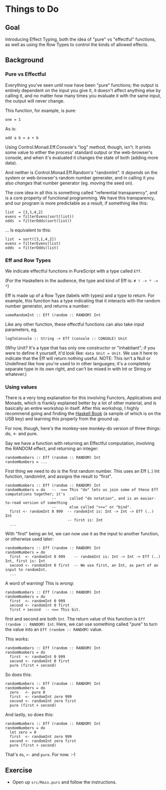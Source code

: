 # Things to Do

## Goal

Introducing Effect Typing, both the idea of "pure" vs "effectful" functions, as well as using the
Row Types to control the kinds of allowed effects.


## Background

### Pure vs Effectful

Everything you've seen until now have been "pure" functions; the output is entirely dependent on the
input you give it, it doesn't affect anything else by calling it, and no matter how many times you
evaluate it with the same input, the output will never change.

This function, for example, is pure:
```
one = 1
```

As is:
```
add a b = a + b
```

Using Control.Monad.Eff.Console's "log" method, though, isn't. It prints some value to either the
process' standard output or the web-browser's console, and when it's evaluated it changes the state
of both (adding more data).

And neither is Control.Monad.Eff.Random's "randomInt". It *depends* on the system or web-browser's
random number generater, and in calling it you also *changes* that number generator (eg. moving the
seed on).

The core idea in all this is something called "referential transparency", and is a core property of
functional programming. We have this transparency, and our program is more predictable as a result,
if something like this:
```
list  = [3,1,4,2]
evens = filterEvens(sort(list))
odds  = filterOdds(sort(list))
```

... Is equivalent to this:
```
list  = sort([3,1,4,2])
evens = filterEvens(list)
odds  = filterOdds(list)
```


### Eff and Row Types

We indicate effectful functions in PureScript with a type called `Eff`.

(For the Haskellers in the audience, the type and kind of Eff is: `# ! -> * -> *`)

Eff is made up of a Row Type (labels with types) and a type to return. For example, this function
has a type indicating that it interacts with the random number generator, and returns a number:
```
someRandomInt :: Eff (random :: RANDOM) Int
```

Like any other function, these effectful functions can also take input parameters, eg.
```
logToConsole :: String -> Eff (console :: CONSOLE) Unit
```

(Why Unit? It's a type that has only one constructor or "inhabitant"; if you were to define it
yourself, it'd look like: `data Unit = Unit`. We use it here to indicate that the Eff will return
nothing useful. NOTE: This isn't a Null or Undefined like how you're used to in other languages;
it's a completely separate type in its own right, and can't be mixed in with Int or String or
whatever.)


### Using values

There is a very long explanation for this involving Functors, Applicatives and Monads, which is
frankly explained better by a lot of other material, and is basically an entire workshop in itself.
After this workshop, I highly recommend going and finding the [Haskell Book](http://haskellbook.com)
(a sample of which is on the USB key) and learning this properly from the ground up.

For now, though, here's the monkey-see monkey-do version of three things: do, <- and pure.

Say we have a function with returning an Effectful computation, involving the RANDOM effect, and
returning an integer:
```
randomNumbers :: Eff (random :: RANDOM) Int
randomNumbers = ...
```

First thing we need to do is the first random number. This uses an Eff (..) Int function, randomInt,
and assigns the result to "first".
```
randomNumbers :: Eff (random :: RANDOM) Int
randomNumbers = do   --  <== This "do" lets us join some of these Eff computations together; it's
                     --      called "do notation", and is an easier-to-read version of something
                     --      else called ">>=" or "bind".
  first <- randomInt 0 999  -- randomInt is: Int -> Int -> Eff (..) Int
                            -- first is: Int
  ...
```

With "first" being an Int, we can now use it as the input to another function, or otherwise used
later:
```
randomNumbers :: Eff (random :: RANDOM) Int
randomNumbers = do 
  first  <- randomInt 0 999    -- randomInt is: Int -> Int -> Eff (..) Int, first is: Int
  second <- randomInt 0 first  -- We use first, an Int, as part of an input to randomInt.
  ...
```

A word of warning! This is *wrong*:
```
randomNumbers :: Eff (random :: RANDOM) Int
randomNumbers = do 
  first  <- randomInt 0 999
  second <- randomInt 0 first
  first + second  -- <== This bit.
```

first and second are both `Int`. The return value of this function is `Eff (random :: RANDOM) Int`.
Here, we can use something called "pure" to turn the value into an `Eff (random :: RANDOM)` value.

This works:
```
randomNumbers :: Eff (random :: RANDOM) Int
randomNumbers = do 
  first  <- randomInt 0 999
  second <- randomInt 0 first
  pure (first + second)
```

So does this:
```
randomNumbers :: Eff (random :: RANDOM) Int
randomNumbers = do 
  zero   <- pure 0
  first  <- randomInt zero 999
  second <- randomInt zero first
  pure (first + second)
```

And lastly, so does this:
```
randomNumbers :: Eff (random :: RANDOM) Int
randomNumbers = do 
  let zero = 0
  first  <- randomInt zero 999
  second <- randomInt zero first
  pure (first + second)
```

That's `do`, `<-` and `pure`. For now. :-)


## Exercise

* Open up `src/Main.purs` and follow the instructions.
